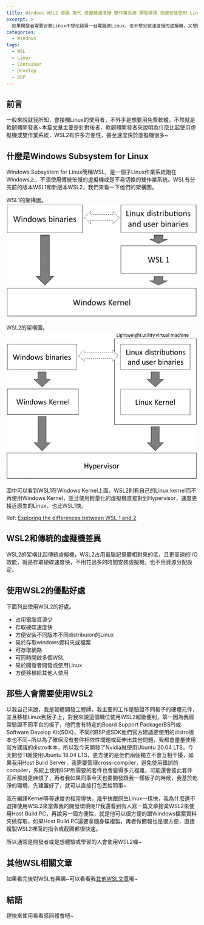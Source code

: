 ```yaml
---
title: Windows WSL2 容器 取代 虛擬機速度慢 雙作業系統 開發環境 快速安裝使用 Linux
excerpt: >
  如果開發者需要安裝Linux不想花錢買一台電腦裝Linux，也不想安裝速度慢的虛擬機，又想同時享受Windows和Linux的使用。
categories:
  - Windows
tags:
  - WSL
  - Linux
  - Container
  - Develop
  - BSP
---
```

## 前言
一般來說就我所知，會接觸Linux的使用者，不外乎是想要用免費軟體，不然就是軟韌體開發者~本篇文章主要是針對後者，軟韌體開發者來說明為什麼比起使用虛擬機或雙作業系統，WSL2有許多方便性，甚至速度快於虛擬機很多~

## 什麼是Windows Subsystem for Linux
Windows Subsystem for Linux簡稱WSL，是一個子Linux作業系統跑在Windows上，不須使用傳統笨慢的虛擬機或是不易切換的雙作業系統。WSL有分先前的版本WSL1和新版本WSL2，我們來看一下他們的架構圖。

WSL1的架構圖。
![wsl1_architecture](/assets/images/wsl1_architecture.png)

WSL2的架構圖。
![wsl2_architecture](/assets/images/wsl2_architecture.png)

圖中可以看到WSL1在Windows Kernel上面，WSL2則有自己的Linux kernel而不再使用Windows Kernel，並且使用輕量化的虛擬機直接對到Hypervisor，速度更接近原生的Linux，也比WSL1快。

Ref: [Exploring the differences between WSL 1 and 2](https://subscription.packtpub.com/book/cloud-and-networking/9781800562448/2/ch02lvl1sec04/exploring-the-differences-between-wsl-1-and-2)

## WSL2和傳統的虛擬機差異
WSL2的架構比起傳統虛擬機，WSL2占用電腦記憶體相對來的低，且更高速的I/O效能，就是存取硬碟速度快，不用花過多的時間安裝虛擬機，也不用資源分配設定。


## 使用WSL2的優點好處
下面列出使用WSL2的好處。
* 占用電腦資源少
* 存取硬碟速度快
* 方便安裝不同版本不同distribuion的Linux
* 易於存取windows資料夾或檔案
* 可存取網路
* 可同時開啟多個WSL
* 易於開發者開發或使用Linux
* 方便移植給其他人使用

## 那些人會需要使用WSL2
以我自己來說，我是韌體開發工程師，我主要的工作是驗證不同板子的硬體元件，並且移植Linux到板子上，對我來說這個職位使用WSL2超級便利，第一因為我經常驗證不同平台的板子，他們會有特定的Board Support Package(BSP)或Software Develop Kit(SDK)，不同的BSP或SDK他們官方建議要使用的distro版本也不同~所以為了確保沒有套件相依性問題或延伸出其他問題，我都會盡量使用官方建議的distro本本，所以我今天開發了Nvidia就使用Ubuntu 20.04 LTS，今天開發TI就使用Ubuntu 18.04 LTS，更方便的是他們兩個獨立不會互相干擾，如果我用Host Build Server，我需要管理cross-compiler，避免使用錯誤的compiler，系統上使用BSP所需要的套件也會變得多元複雜，可能還會彼此套件互斥那就更麻煩了，再者我如果同事今天也要開發跟我一樣板子的時候，我基於乾淨的環境，先建置好了，就可以直接打包丟給同事~

我在編譯Kernel等等速度也相當得快，幾乎快跟原生Linux一樣快，我為什麼還不選擇使用WSL2來當做我的開發環境呢!?我還看到有人寫一篇文章捨棄WSL2來使用Host Build PC，再說另一個方便性，就是他可以很方便的跟Windows檔案資料夾做存取，如果Host Build PC還要拿隨身碟複製，再者做簡報也是很方便，直接複製WSL2裡面的指令或截圖都很快速。

所以通常是開發者或是想體驗或學習的人會使用WSL2囉~

## 其他WSL相關文章
如果看完後對WSL有興趣~可以看看我[其他WSL文章](https://casparting.github.io/tags/#wsl)哦~

## 結語
趕快來使用看看感同體會吧~